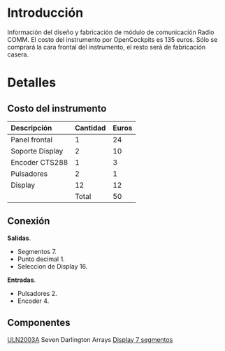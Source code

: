 # Introducción #

Información del diseño y fabricación de módulo de comunicación Radio COMM.
El costo del instrumento por OpenCockpits es 135 euros.
Sólo se comprará la cara frontal del instrumento, el resto será de fabricación casera.


# Detalles #

## Costo del instrumento ##
|**Descripción**|**Cantidad**|**Euros**|
|:---------------|:-----------|:--------|
|Panel frontal|1 |24|
|Soporte Display|2 |10|
|Encoder CTS288|1 |3 |
|Pulsadores|2 |1 |
|Display|12|12|
|  |Total|50|

## Conexión ##
**Salidas**.
  * Segmentos 7.
  * Punto decimal 1.
  * Seleccion de Display 16.

**Entradas**.
  * Pulsadores 2.
  * Encoder 4.

## Componentes ##
[ULN2003A](http://www.datasheetcatalog.org/datasheet/SGSThomsonMicroelectronics/mXtyyvx.pdf) Seven Darlington Arrays
[Display 7 segmentos](http://www.andare-ing.com/uploads/digit_HDSP_7403.pdf)